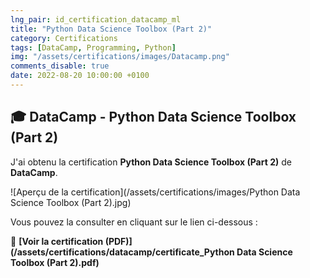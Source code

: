 ```yaml
---
lng_pair: id_certification_datacamp_ml
title: "Python Data Science Toolbox (Part 2)"
category: Certifications
tags: [DataCamp, Programming, Python]
img: "/assets/certifications/images/Datacamp.png"
comments_disable: true
date: 2022-08-20 10:00:00 +0100
---
```


## 🎓 DataCamp - Python Data Science Toolbox (Part 2)

J'ai obtenu la certification **Python Data Science Toolbox (Part 2)** de **DataCamp**.

![Aperçu de la certification](/assets/certifications/images/Python Data Science Toolbox (Part 2).jpg)  

Vous pouvez la consulter en cliquant sur le lien ci-dessous :

📜 **[Voir la certification (PDF)](/assets/certifications/datacamp/certificate_Python Data Science Toolbox (Part 2).pdf)** 
